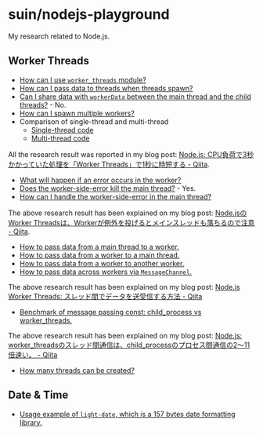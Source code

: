 # suin/nodejs-playground

My research related to Node.js.

## Worker Threads

* [How can I use `worker_threads` module?](./worker-threads/01-simple)
* [How can I pass data to threads when threads spawn?](./worker-threads/02-pass-data-to-worker-on-spwaning)
* [Can I share data with `workerData` between the main thread and the child threads?](./worker-threads/03-pass-object-to-worker-on-spwaning) - No.
* [How can I spawn multiple workers?](./worker-threads/04-spawn-multiple-workers)
* Comparison of single-thread and multi-thread
    * [Single-thread code](./worker-threads/05-cpu-intesive-job-without-worker)
    * [Multi-thread code](./worker-threads/06-cpu-intesive-job-with-worker)

All the research result was reported in my blog post: [Node.js: CPU負荷で3秒かかっていた処理を「Worker Threads」で1秒に時短する - Qiita](https://qiita.com/suin/items/bce351c812603d413841).

* [What will happen if an error occurs in the worker?](./worker-threads/07-error-thrown-in-worker)
* [Does the worker-side-error kill the main thread?](./worker-threads/08-error-thrown-in-worker) - Yes.
* [How can I handle the worker-side-error in the main thread?](./worker-threads/09-main-thread-side-error-handing)

The above research result has been explained on my blog post: [Node.jsのWorker Threadsは、Workerが例外を投げるとメインスレッドも落ちるので注意 - Qiita](https://qiita.com/suin/items/62e505d9b0d21b0a7911).

* [How to pass data from a main thread to a worker.](./worker-threads/10-how-to-send-data-to-worker-from-main-thread)
* [How to pass data from a worker to a main thread.](./worker-threads/11-how-to-send-data-to-main-thread-from-worker)
* [How to pass data from a worker to another worker.](./worker-threads/12-how-to-send-data-to-worker-from-worker)
* [How to pass data across workers via `MessageChannel`.](./worker-threads/13-worker-to-worker-communication-with-MessagePort)

The above research result has been explained on my blog post: [Node.js Worker Threads: スレッド間でデータを送受信する方法 - Qiita](https://qiita.com/suin/items/8fb7f77dd0a994b6f524)

* [Benchmark of message passing const: child_process vs worker_threads.](./worker-threads/14-message-passing-cost)

The above research result has been explained on my blog post: [Node.js: worker_threadsのスレッド間通信は、child_processのプロセス間通信の2〜11倍速い。 - Qiita](https://qiita.com/suin/items/bc79e1ced0dbb70c0a11)

* [How many threads can be created?](./worker-threads/15-many-many-workers)

## Date & Time

* [Usage example of `light-date`, which is a 157 bytes date formatting library.](./light-date)
